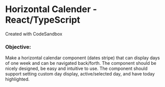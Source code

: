 # Horizontal Calender - React/TypeScript

Created with CodeSandbox

### Objective:

Make a horizontal calendar component (dates stripe) that can display days of one week and can be navigated back/forth.
The component should be nicely designed, be easy and intuitive to use.
The component should support setting custom day display, active/selected day, and have today highlighted.
